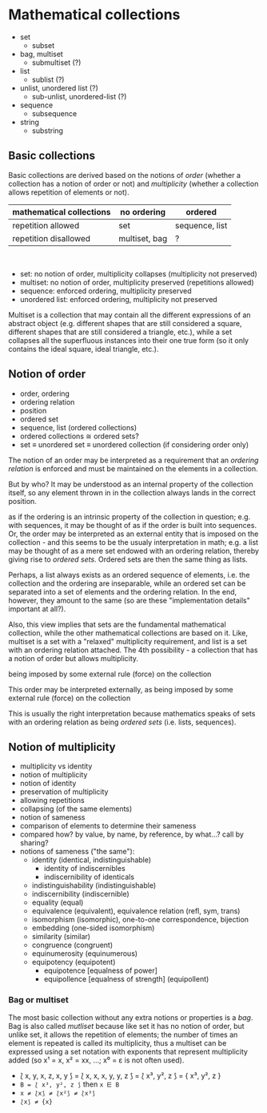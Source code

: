 # Mathematical collections

- set
  - subset
- bag, multiset
  - submultiset (?)
- list
  - sublist (?)
- unlist, unordered list (?)
  - sub-unlist, unordered-list (?)
- sequence
  - subsequence
- string
  - substring

## Basic collections

Basic collections are derived based on the notions of *order* (whether a collection has a notion of order or not) and *multiplicity* (whether a collection allows repetition of elements or not).

mathematical collections | no ordering   | ordered
-------------------------|---------------|----------------
repetition allowed       | set           | sequence, list
repetition disallowed    | multiset, bag | ?
 
- set: no notion of order, multiplicity collapses (multiplicity not preserved)
- multiset: no notion of order, multiplicity preserved (repetitions allowed)
- sequence: enforced ordering, multiplicity preserved
- unordered list: enforced ordering, multiplicity not preserved


Multiset is a collection that may contain all the different expressions of an abstract object (e.g. different shapes that are still considered a square, different shapes that are still considered a triangle, etc.), while a set collapses all the superfluous instances into their one true form (so it only contains the ideal square, ideal triangle, etc.).



## Notion of order

- order, ordering
- ordering relation
- position
- ordered set
- sequence, list (ordered collections)
- ordered collections ≅ ordered sets?
- set ≡ unordered set ≡ unordered collection (if considering order only)

The notion of an order may be interpreted as a requirement that an *ordering relation* is enforced and must be maintained on the elements in a collection.

But by who? It may be understood as an internal property of the collection itself, so any element thrown in in the collection always lands in the correct position.


as if the ordering is an intrinsic property of the collection in question; e.g. with sequences, it may be thought of as if the order is built into sequences. Or, the order may be interpreted as an external entity that is imposed on the collection - and this seems to be the usualy interpretation in math; e.g. a list may be thought of as a mere set endowed with an ordering relation, thereby giving rise to *ordered sets*. Ordered sets are then the same thing as lists.

Perhaps, a list always exists as an ordered sequence of elements, i.e. the collection and the ordering are inseparable, while an ordered set can be separated into a set of elements and the ordering relation. In the end, however, they amount to the same (so are these "implementation details" important at all?).

Also, this view implies that sets are the fundamental mathematical collection, while the other mathematical collections are based on it. Like, multiset is a set with a "relaxed" multiplicity requirement, and list is a set with an ordering relation attached. The 4th possibility - a collection that has a notion of order but allows multiplicity.




being imposed by some external rule (force) on the collection

This order may be interpreted externally, as being imposed by some external rule (force) on the collection


This is usually the right interpretation because mathematics speaks of sets with an ordering relation as being *ordered sets* (i.e. lists, sequences).

## Notion of multiplicity

- multiplicity vs identity
- notion of multiplicity
- notion of identity
- preservation of multiplicity
- allowing repetitions
- collapsing (of the same elements)
- notion of sameness
- comparison of elements to determine their sameness
- compared how? by value, by name, by reference, by what…? call by sharing?
- notions of sameness ("the same"):
  - identity (identical, indistinguishable)
    - identity of indiscernibles
    - indiscernibility of identicals
  - indistinguishability (indistinguishable)
  - indiscernibility (indiscernible)
  - equality (equal)
  - equivalence (equivalent), equivalence relation (refl, sym, trans)
  - isomorphism (isomorphic), one-to-one correspondence, bijection
  - embedding (one-sided isomorphism)
  - similarity (similar)
  - congruence (congruent)
  - equinumerosity (equinumerous)
  - equipotency (equipotent)
    - equipotence [equalness of power]
    - equipollence [equalness of strength] (equipollent)



### Bag or multiset

The most basic collection without any extra notions or properties is a *bag*. Bag is also called *mutliset* because like set it has no notion of order, but unlike set, it allows the repetition of elements; the number of times an element is repeated is called its multiplicity, thus a multiset can be expressed using a set notation with exponents that represent multiplicity added (so x¹ = x, x² = xx, …; x⁰ = ε is not often used).

- ⟅ x, y, x, z, x, y ⟆ = ⟅ x, x, x, y, y, z ⟆ = ⟅ x³, y², z ⟆ = { x³, y², z }
- `B = ⟅ x³, y², z ⟆` then `x ⋿ B`
- `x ≠ ⟅x⟆ ≠ ⟅x²⟆ ≠ ⟅x³⟆`
- `⟅x⟆ ≠ {x}`
